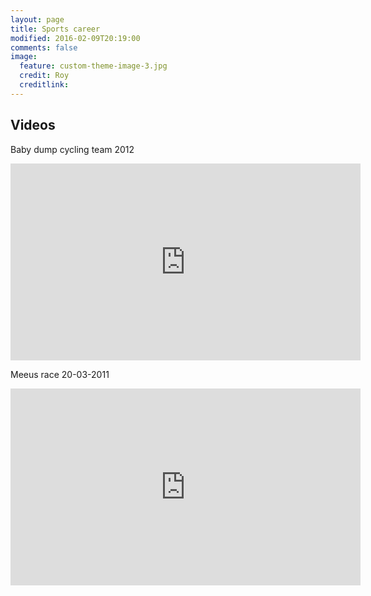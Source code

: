 ```yaml
---
layout: page
title: Sports career
modified: 2016-02-09T20:19:00
comments: false
image:
  feature: custom-theme-image-3.jpg
  credit: Roy
  creditlink:
---
```


## Videos

Baby dump cycling team 2012

<iframe width="560" height="315" src="http://www.youtube.com/embed/ruudOU06c8s" frameborder="0"> </iframe>

Meeus race 20-03-2011

<iframe width="560" height="315" src="http://www.youtube.com/embed/020pALc91K8" frameborder="0"> </iframe>
